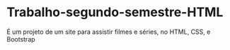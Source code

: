 # Trabalho-segundo-semestre-HTML
É um projeto de um site para assistir filmes e séries, no HTML, CSS, e Bootstrap
